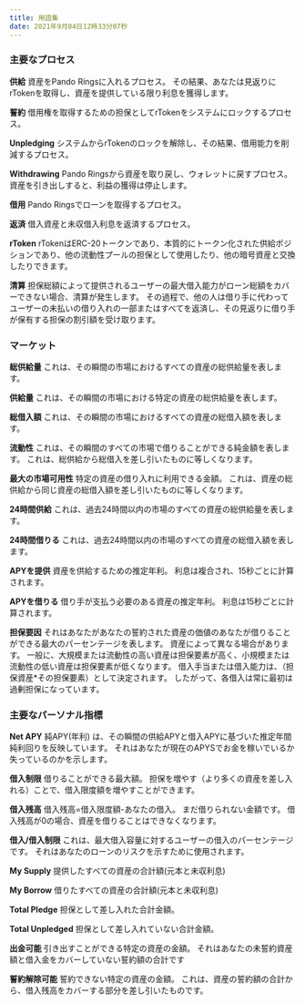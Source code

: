 ```yaml
---
title: 用語集
date: 2021年9月04日12時33分07秒
---
```


### 主要なプロセス

**供給** 資産をPando Ringsに入れるプロセス。 その結果、あなたは見返りにrTokenを取得し、資産を提供している限り利息を獲得します。

**誓約** 借用権を取得するための担保としてrTokenをシステムにロックするプロセス。

**Unpledging** システムからrTokenのロックを解除し、その結果、借用能力を削減するプロセス。

**Withdrawing** Pando Ringsから資産を取り戻し、ウォレットに戻すプロセス。 資産を引き出しすると、利益の獲得は停止します。

**借用** Pando Ringsでローンを取得するプロセス。

**返済** 借入資産と未収借入利息を返済するプロセス。

**rToken** rTokenはERC-20トークンであり、本質的にトークン化された供給ポジションであり、他の流動性プールの担保として使用したり、他の暗号資産と交換したりできます。

**清算** 担保総額によって提供されるユーザーの最大借入能力がローン総額をカバーできない場合、清算が発生します。 その過程で、他の人は借り手に代わってユーザーの未払いの借り入れの一部またはすべてを返済し、その見返りに借り手が保有する担保の割引額を受け取ります。

### マーケット

**総供給量** これは、その瞬間の市場におけるすべての資産の総供給量を表します。

**供給量** これは、その瞬間の市場における特定の資産の総供給量を表します。

**総借入額** これは、その瞬間の市場におけるすべての資産の総借入額を表します。

**流動性** これは、その瞬間のすべての市場で借りることができる純金額を表します。 これは、総供給から総借入を差し引いたものに等しくなります。

**最大の市場可用性** 特定の資産の借り入れに利用できる金額。 これは、資産の総供給から同じ資産の総借入額を差し引いたものに等しくなります。

**24時間供給** これは、過去24時間以内の市場のすべての資産の総供給量を表します。

**24時間借りる** これは、過去24時間以内の市場のすべての資産の総借入額を表します。

**APYを提供** 資産を供給するための推定年利。 利息は複合され、15秒ごとに計算されます。

**APYを借りる** 借り手が支払う必要のある資産の推定年利。 利息は15秒ごとに計算されます。

**担保要因** それはあなたがあなたの誓約された資産の価値のあなたが借りることができる最大のパーセンテージを表します。 資産によって異なる場合があります。 一般に、大規模または流動性の高い資産は担保要素が高く、小規模または流動性の低い資産は担保要素が低くなります。 借入手当または借入能力は、（担保資産*その担保要素）として決定されます。 したがって、各借入は常に最初は過剰担保になっています。

### 主要なパーソナル指標

**Net APY** 純APY(年利) は、その瞬間の供給APYと借入APYに基づいた推定年間純利回りを反映しています。 それはあなたが現在のAPYSでお金を稼いでいるか失っているのかを示します。

**借入制限** 借りることができる最大額。 担保を増やす（より多くの資産を差し入れる）ことで、借入限度額を増やすことができます。

**借入残高** 借入残高=借入限度額-あなたの借入。 まだ借りられない金額です。 借入残高が0の場合、資産を借りることはできなくなります。

**借入/借入制限** これは、最大借入容量に対するユーザーの借入のパーセンテージです。 それはあなたのローンのリスクを示すために使用されます。

**My Supply** 提供したすべての資産の合計額(元本と未収利息)

**My Borrow** 借りたすべての資産の合計額(元本と未収利息)

**Total Pledge** 担保として差し入れた合計金額。

**Total Unpledged** 担保として差し入れていない合計金額。

**出金可能** 引き出すことができる特定の資産の金額。 それはあなたの未誓約資産額と借入金をカバーしていない誓約額の合計です

**誓約解除可能** 誓約できない特定の資産の金額。 これは、資産の誓約額の合計から、借入残高をカバーする部分を差し引いたものです。



